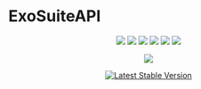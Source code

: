 # ExoSuiteAPI

<p align="center">
<img src="https://www.versioneye.com/user/projects/5ab3aee70fb24f44833013cb/badge.svg?style=flat-square">
<img src="https://img.shields.io/badge/composer-1.6.3-brightgreen.svg?style=flat-square&longCache=true">
<img src="https://img.shields.io/badge/php-%3E%3D%207.2-blue.svg?style=flat-square">
<img src="https://img.shields.io/badge/php--fpm-7.2.3-brightgreen.svg?style=flat-square">
<img src="https://img.shields.io/badge/NGINX-nginx%2F1.10.3-brightgreen.svg?style=flat-square">
<img src="https://img.shields.io/badge/supervisor-3.3.1-brightgreen.svg?style=flat-square">
</p>

<p align="center">
<img src="https://laravel.com/assets/img/components/logo-laravel.svg">
</p>
<p align="center">
<a href="https://packagist.org/packages/laravel/framework"><img src="https://poser.pugx.org/laravel/framework/v/stable.svg" alt="Latest Stable Version"></a>
</p>

